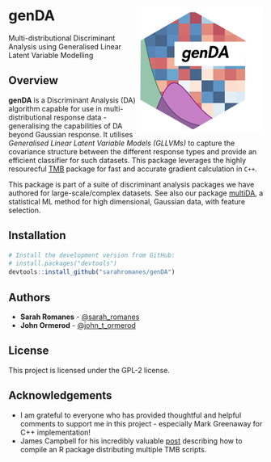 genDA <img src="man/figures/genDA_logo.png" align="right"  height="250" width="250"/>
======================================================

Multi-distributional Discriminant Analysis using Generalised Linear Latent Variable Modelling

Overview
--------

**genDA** is a Discriminant Analysis (DA) algorithm capable for use in multi-distributional response data - generalising the capabilities of DA beyond Gaussian response. It utilises *Generalised Linear Latent Variable Models (GLLVMs)* to capture the covariance structure between the different response types and provide an efficient classifier for such datasets. This package leverages the highly resourecful [TMB](https://github.com/kaskr/adcomp/wiki) package for fast and accurate gradient calculation in `C++`.

This package is part of a suite of discriminant analysis packages we have authored for large-scale/complex datasets. See also our package [multiDA](https://github.com/sarahromanes/multiDA), a statistical ML method for high dimensional, Gaussian data, with feature selection.


Installation
--------

```r
# Install the development version from GitHub:
# install.packages("devtools")
devtools::install_github("sarahromanes/genDA")

```

## Authors

* **Sarah Romanes**  - [@sarah_romanes](https://twitter.com/sarah_romanes)
* **John Ormerod**   - [@john_t_ormerod](https://twitter.com/john_t_ormerod)

## License

This project is licensed under the GPL-2 license.


## Acknowledgements

* I am grateful to everyone who has provided thoughtful and helpful comments to support me in this project - especially Mark Greenaway for C++ implementation!
* James Campbell for his incredibly valuable [post](https://rtbecard.gitlab.io/2018/02/11/Distributing-TMB-in-R-packages.html) describing how to compile an R package distributing multiple TMB scripts.
